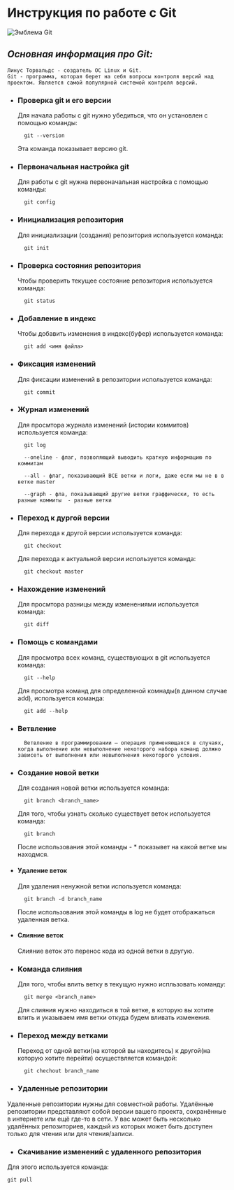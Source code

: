 # **Инструкция по работе с Git**

![Эмблема Git](git.png)

## *Основная информация про Git:*

    Линус Торвальдс - создатель ОС Linux и Git.     
    Git - программа, которая берет на себя вопросы контроля версий над проектом. Является самой популярной системой контроля версий.

* ### **Проверка git и его версии**
    
    Для начала работы с git нужно убедиться, что он установлен с помощью команды:
        
        git --version
    
    Эта команда показывает версию git.

* ### **Первоначальная настройка git**

    Для работы с git нужна первоначальная настройка с помощью команды:

        git config
    
* ### **Инициализация репозитория**

    Для инициализации (создания) репозитория используется команда:

        git init

* ### **Проверка состояния репозитория**

    Чтобы проверить текущее состояние репозитория используется команда:

        git status

* ### **Добавление в индекс**
    
    Чтобы добавить изменения в индекс(буфер) используется команда:

        git add <имя файла>

* ### **Фиксация изменений**

    Для фиксации изменений в репозитории используется команда:

        git commit

* ### **Журнал изменений**
    
    Для просмтора журнала изменений (истории коммитов) используется команда:

        git log

        --oneline - флаг, позволяющий выводить краткую информацию по коммитам

        --all - флаг, показывающий ВСЕ ветки и логи, даже если мы не в в ветке master

        --graph - фла, показывающий другие ветки граффически, то есть разные коммиты  - разные ветки 

* ### **Переход к дургой версии**

    Для перехода к другой версии используется команда:

        git checkout

    Для перехода к актуальной версии используется команда:

        git checkout master

* ### **Нахождение изменений**

    Для просмтора разницы между изменениями используется команда:

        git diff

* ### **Помощь с командами**

    Для просмотра всех команд, существующих в git используется команда:

        git --help

    Для просмотра команд для определенной комнады(в данном случае add), используется команда: 

        git add --help    

* ### **Ветвление**

        Ветвление в программировании — операция применяющаяся в случаях, когда выполнение или невыполнение некоторого набора команд должно зависеть от выполнения или невыполнения некоторого условия.

* ### **Создание новой ветки**

    Для создания новой ветки используется команда:

        git branch <branch_name>

    Для того, чтобы узнать сколько существует веток используется команда:

        git branch

    После использования этой команды - * показывет на какой ветке мы находмся.

* #### **Удаление веток**

    Для удаления ненужной ветки используется команда:

        git branch -d branch_name

    После использования этой команды в log не будет отображаться удаленная ветка. 

* #### **Слияние веток**

    Слияние веток это перенос кода из одной ветки в другую.

* ### **Команда слияния**

    Для того, чтобы влить ветку в текущую нужно испльзовать команду:

        git merge <branch_name>

    Для слияния нужно находиться в той ветке, в которую вы хотите влить и указываем имя ветки откуда будем вливать изменения.

* ### **Переход между ветками**

    Переход от одной ветки(на которой вы находитесь) к другой(на которую хотите перейти) осуществляется командой:

        git chechout branch_name

* ### **Удаленные репозитории** 

Удаленные репозитории нужны для совместной работы.
Удалённые репозитории представляют собой версии вашего проекта, сохранённые в интернете или ещё где-то в сети. У вас может быть несколько удалённых репозиториев, каждый из которых может быть доступен только для чтения или для чтения/записи.

* ### **Скачивание изменений с удаленного репозитория**

Для этого используется команда:

    git pull
